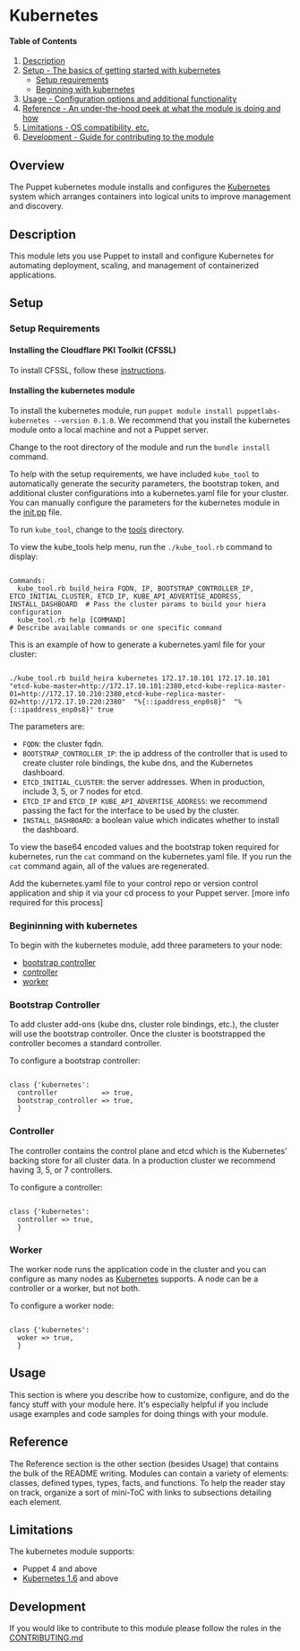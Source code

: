 # Kubernetes

#### Table of Contents

1. [Description](#description)
1. [Setup - The basics of getting started with kubernetes](#setup)
    * [Setup requirements](#setup-requirements)
    * [Beginning with kubernetes](#beginning-with-kubernetes)
1. [Usage - Configuration options and additional functionality](#usage)
1. [Reference - An under-the-hood peek at what the module is doing and how](#reference)
1. [Limitations - OS compatibility, etc.](#limitations)
1. [Development - Guide for contributing to the module](#development)

## Overview

The Puppet kubernetes module installs and configures the [Kubernetes](https://Kubernetes.io/) system which arranges containers into logical units to improve management and discovery.

## Description

This module lets you use Puppet to install and configure Kubernetes for automating deployment, scaling, and management of containerized applications.

## Setup

### Setup Requirements

#### Installing the Cloudflare PKI Toolkit (CFSSL)

To install CFSSL, follow these [instructions](https://github.com/cloudflare/cfssl).

#### Installing the kubernetes module

To install the kubernetes module, run `puppet module install puppetlabs-kubernetes --version 0.1.0`. We recommend that you install the kubernetes module onto a local machine and not a Puppet server.

Change to the root directory of the module and run the `bundle install` command.

To help with the setup requirements, we have included `kube_tool` to automatically generate the security parameters, the bootstrap token, and additional cluster configurations into a kubernetes.yaml file for your cluster. You can manually configure the parameters for the kubernetes module in the [init.pp](https://github.com/puppetlabs/puppetlabs-kubernetes/blob/master/manifests/init.pp) file.

To run `kube_tool`, change to the [tools](https://github.com/puppetlabs/puppetlabs-kubernetes/tree/master/tooling) directory.

To view the kube_tools help menu, run the `./kube_tool.rb` command to display:

```puppet

Commands:
  kube_tool.rb build_heira FQDN, IP, BOOTSTRAP_CONTROLLER_IP, ETCD_INITIAL_CLUSTER, ETCD_IP, KUBE_API_ADVERTISE_ADDRESS, INSTALL_DASHBOARD  # Pass the cluster params to build your hiera configuration
  kube_tool.rb help [COMMAND]                                                                                                               # Describe available commands or one specific command
```

This is an example of how to generate a kubernetes.yaml file for your cluster:

```puppet

./kube_tool.rb build_heira kubernetes 172.17.10.101 172.17.10.101 "etcd-kube-master=http://172.17.10.101:2380,etcd-kube-replica-master-01=http://172.17.10.210:2380,etcd-kube-replica-master-02=http://172.17.10.220:2380"  "%{::ipaddress_enp0s8}"  "%{::ipaddress_enp0s8}" true
```

The parameters are:

* `FQDN`: the cluster fqdn.
* `BOOTSTRAP_CONTROLLER_IP`: the ip address of the controller that is used to create cluster role bindings, the kube dns, and the Kubernetes dashboard.
* `ETCD_INITIAL_CLUSTER`: the server addresses. When in production, include 3, 5, or 7 nodes for etcd. 
* `ETCD_IP` and `ETCD_IP KUBE_API_ADVERTISE_ADDRESS`: we recommend passing the fact for the interface to be used by the cluster. 
* `INSTALL_DASHBOARD`: a boolean value which indicates whether to install the dashboard. 

To view the base64 encoded values and the bootstrap token required for kubernetes, run the `cat` command on the kubernetes.yaml file. If you run the `cat` command again, all of the values are regenerated.

Add the kubernetes.yaml file to your control repo or version control application and ship it via your cd process to your Puppet server. [more info required for this process]


### Begininning with kubernetes

To begin with the kubernetes module, add three parameters to your node:

* [bootstrap controller](###bootstrap-controller)
* [controller](###controller)
* [worker](###worker)

### Bootstrap Controller

To add cluster add-ons (kube dns, cluster role bindings, etc.), the cluster will use the bootstrap controller. Once the cluster is bootstrapped the controller becomes a standard controller.

To configure a bootstrap controller:

```puppet

class {'kubernetes':
  controller           => true,
  bootstrap_controller => true,
  }
```

### Controller

The controller contains the control plane and etcd which is the Kubernetes’ backing store for all cluster data. In a production cluster we recommend having 3, 5, or 7 controllers.

To configure a controller:

```puppet

class {'kubernetes':
  controller => true,
  }
```

### Worker

The worker node runs the application code in the cluster and you can configure as many nodes as [Kubernetes](https://kubernetes.io/docs/concepts/architecture/nodes/#what-is-a-node) supports. A node can be a controller or a worker, but not both.

To configure a worker node:

```puppet

class {'kubernetes':
  woker => true,
  }
```

## Usage

This section is where you describe how to customize, configure, and do the fancy stuff with your module here. It's especially helpful if you include usage examples and code samples for doing things with your module.

## Reference

The Reference section is the other section (besides Usage) that contains the bulk of the README writing. Modules can contain a variety of elements: classes, defined types, types, facts, and functions. To help the reader stay on track, organize a sort of mini-ToC with links to subsections detailing each element.

## Limitations

The kubernetes module supports:

* Puppet 4 and above
* [Kubernetes 1.6](https://github.com/kubernetes/kubernetes/blob/master/CHANGELOG.md#v160) and above

## Development

If you would like to contribute to this module please follow the rules in the [CONTRIBUTING.md](https://github.com/puppetlabs/puppetlabs-kubernetes/blob/master/CONTRIBUTING.md)
